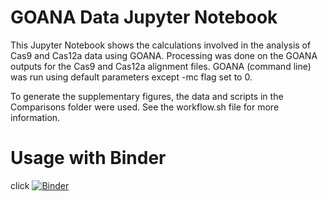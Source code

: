
# GOANA Data Jupyter Notebook
This Jupyter Notebook shows the calculations involved in the analysis of Cas9 and Cas12a data using GOANA. Processing was done on the GOANA outputs for the Cas9 and Cas12a alignment files. GOANA  (command line) was run using default parameters except -mc flag set to 0.

To generate the supplementary figures, the data and scripts in the Comparisons folder were used. See the workflow.sh file for more information.

# Usage with Binder

click [![Binder](https://mybinder.org/badge_logo.svg)](https://mybinder.org/v2/gh/BauerLab/GOANA_Data/master?filepath=ReplicateData.ipynb) 

